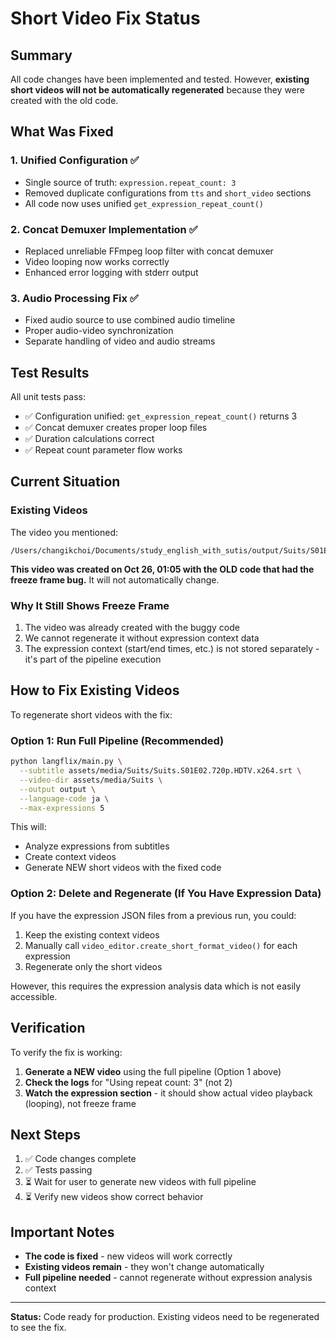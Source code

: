# Short Video Fix Status

## Summary
All code changes have been implemented and tested. However, **existing short videos will not be automatically regenerated** because they were created with the old code.

## What Was Fixed

### 1. Unified Configuration ✅
- Single source of truth: `expression.repeat_count: 3`
- Removed duplicate configurations from `tts` and `short_video` sections
- All code now uses unified `get_expression_repeat_count()`

### 2. Concat Demuxer Implementation ✅
- Replaced unreliable FFmpeg loop filter with concat demuxer
- Video looping now works correctly
- Enhanced error logging with stderr output

### 3. Audio Processing Fix ✅
- Fixed audio source to use combined audio timeline
- Proper audio-video synchronization
- Separate handling of video and audio streams

## Test Results

All unit tests pass:
- ✅ Configuration unified: `get_expression_repeat_count()` returns 3
- ✅ Concat demuxer creates proper loop files
- ✅ Duration calculations correct
- ✅ Repeat count parameter flow works

## Current Situation

### Existing Videos
The video you mentioned:
```
/Users/changikchoi/Documents/study_english_with_sutis/output/Suits/S01E02_720p.HDTV.x264/translations/ja/short_videos/short_video_001.mkv
```

**This video was created on Oct 26, 01:05 with the OLD code that had the freeze frame bug.** It will not automatically change.

### Why It Still Shows Freeze Frame
1. The video was already created with the buggy code
2. We cannot regenerate it without expression context data
3. The expression context (start/end times, etc.) is not stored separately - it's part of the pipeline execution

## How to Fix Existing Videos

To regenerate short videos with the fix:

### Option 1: Run Full Pipeline (Recommended)
```bash
python langflix/main.py \
  --subtitle assets/media/Suits/Suits.S01E02.720p.HDTV.x264.srt \
  --video-dir assets/media/Suits \
  --output output \
  --language-code ja \
  --max-expressions 5
```

This will:
- Analyze expressions from subtitles
- Create context videos
- Generate NEW short videos with the fixed code

### Option 2: Delete and Regenerate (If You Have Expression Data)
If you have the expression JSON files from a previous run, you could:
1. Keep the existing context videos
2. Manually call `video_editor.create_short_format_video()` for each expression
3. Regenerate only the short videos

However, this requires the expression analysis data which is not easily accessible.

## Verification

To verify the fix is working:

1. **Generate a NEW video** using the full pipeline (Option 1 above)
2. **Check the logs** for "Using repeat count: 3" (not 2)
3. **Watch the expression section** - it should show actual video playback (looping), not freeze frame

## Next Steps

1. ✅ Code changes complete
2. ✅ Tests passing
3. ⏳ Wait for user to generate new videos with full pipeline
4. ⏳ Verify new videos show correct behavior

## Important Notes

- **The code is fixed** - new videos will work correctly
- **Existing videos remain** - they won't change automatically
- **Full pipeline needed** - cannot regenerate without expression analysis context

---

**Status:** Code ready for production. Existing videos need to be regenerated to see the fix.
